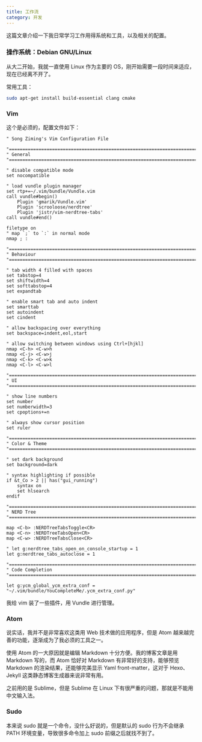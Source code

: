 ```yaml
---
title: 工作流
category: 开发
---
```


这篇文章介绍一下我日常学习工作用得系统和工具，以及相关的配置。

### 操作系统：Debian GNU/Linux

从大二开始，我就一直使用 Linux 作为主要的 OS，刚开始需要一段时间来适应，现在已经离不开了。

常用工具：

``` bash
sudo apt-get install build-essential clang cmake
```

### Vim

这个是必须的，配置文件如下：

``` vimrc
" Song Ziming's Vim Configuration File

"=============================================================================="
" General
"=============================================================================="

" disable compatible mode
set nocompatible

" load vundle plugin manager
set rtp+=~/.vim/bundle/Vundle.vim
call vundle#begin()
    Plugin 'gmarik/Vundle.vim'
    Plugin 'scrooloose/nerdtree'
    Plugin 'jistr/vim-nerdtree-tabs'
call vundle#end()

filetype on
" map `;` to `:` in normal mode
nmap ; :

"=============================================================================="
" Behaviour
"=============================================================================="

" tab width 4 filled with spaces
set tabstop=4
set shiftwidth=4
set softtabstop=4
set expandtab

" enable smart tab and auto indent
set smarttab
set autoindent
set cindent

" allow backspacing over everything
set backspace=indent,eol,start

" allow switching between windows using Ctrl+[hjkl]
nmap <C-h> <C-w>h
nmap <C-j> <C-w>j
nmap <C-k> <C-w>k
nmap <C-l> <C-w>l

"=============================================================================="
" UI
"=============================================================================="

" show line numbers
set number
set numberwidth=3
set cpoptions+=n

" always show cursor position
set ruler

"=============================================================================="
" Color & Theme
"=============================================================================="

" set dark background
set background=dark

" syntax highlighting if possible
if &t_Co > 2 || has("gui_running")
    syntax on
    set hlsearch
endif

"=============================================================================="
" NERD Tree
"=============================================================================="

map <C-b> :NERDTreeTabsToggle<CR>
map <C-n> :NERDTreeTabsOpen<CR>
map <C-w> :NERDTreeTabsClose<CR>

" let g:nerdtree_tabs_open_on_console_startup = 1
let g:nerdtree_tabs_autoclose = 1

"=============================================================================="
" Code Completion
"=============================================================================="

let g:ycm_global_ycm_extra_conf = "~/.vim/bundle/YouCompleteMe/.ycm_extra_conf.py"
```

我给 vim 装了一些插件，用 Vundle 进行管理。

### Atom

说实话，我并不是非常喜欢这类用 Web 技术做的应用程序，但是 Atom 越来越完善的功能，逐渐成为了我必须的工具之一。

使用 Atom 的一大原因就是编辑 Markdown 十分方便。我的博客文章是用 Markdown 写的，而 Atom 恰好对 Markdown 有非常好的支持，能够预览 Markdown 的渲染结果，还能够完美显示 Yaml front-matter，这对于 Hexo、Jekyll 这类静态博客生成器来说非常有用。

之前用的是 Sublime，但是 Sublime 在 Linux 下有很严重的问题，那就是不能用中文输入法。


### Sudo

本来说 sudo 就是一个命令，没什么好说的，但是默认的 sudo 行为不会继承 PATH 环境变量，导致很多命令加上 sudo 前缀之后就找不到了。
